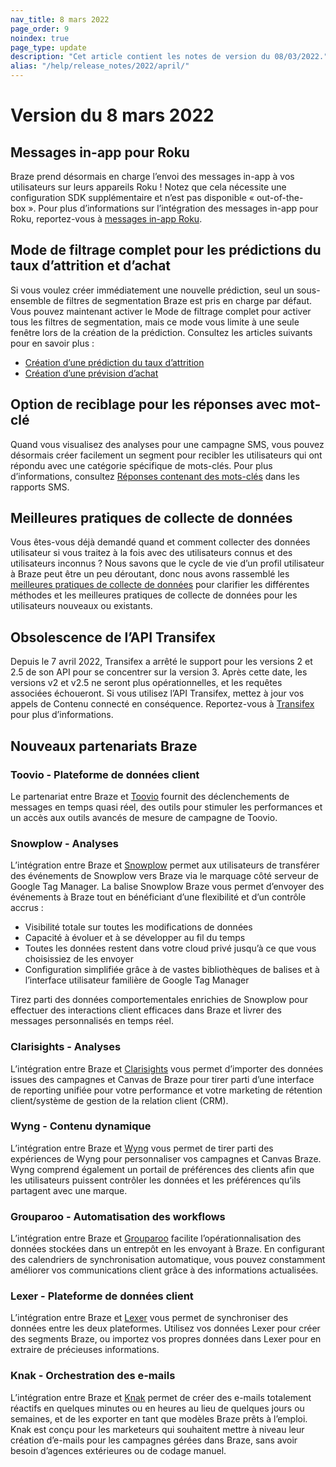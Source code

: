 ```yaml
---
nav_title: 8 mars 2022
page_order: 9
noindex: true
page_type: update
description: "Cet article contient les notes de version du 08/03/2022."
alias: "/help/release_notes/2022/april/"
---
```


# Version du 8 mars 2022

## Messages in-app pour Roku

Braze prend désormais en charge l’envoi des messages in-app à vos utilisateurs sur leurs appareils Roku ! Notez que cela nécessite une configuration SDK supplémentaire et n’est pas disponible « out-of-the-box ». Pour plus d’informations sur l’intégration des messages in-app pour Roku, reportez-vous à [messages in-app Roku]({{site.baseurl}}/developer_guide/platform_integration_guides/roku/in-app_messaging/overview/).

## Mode de filtrage complet pour les prédictions du taux d’attrition et d’achat

Si vous voulez créer immédiatement une nouvelle prédiction, seul un sous-ensemble de filtres de segmentation Braze est pris en charge par défaut. Vous pouvez maintenant activer le Mode de filtrage complet pour activer tous les filtres de segmentation, mais ce mode vous limite à une seule fenêtre lors de la création de la prédiction. Consultez les articles suivants pour en savoir plus :

- [Création d’une prédiction du taux d’attrition]({{site.baseurl}}/user_guide/predictive_suite/predictive_churn/creating_a_churn_prediction/#full-filter-mode)
- [Création d’une prévision d’achat]({{site.baseurl}}/user_guide/predictive_suite/predictive_purchases/creating_a_purchase_prediction/#full-filter-mode)

## Option de reciblage pour les réponses avec mot-clé

Quand vous visualisez des analyses pour une campagne SMS, vous pouvez désormais créer facilement un segment pour recibler les utilisateurs qui ont répondu avec une catégorie spécifique de mots-clés. Pour plus d’informations, consultez [Réponses contenant des mots-clés]({{site.baseurl}}/user_guide/message_building_by_channel/sms/sms_campaign_analytics/#keyword-responses) dans les rapports SMS.

## Meilleures pratiques de collecte de données

Vous êtes-vous déjà demandé quand et comment collecter des données utilisateur si vous traitez à la fois avec des utilisateurs connus et des utilisateurs inconnus ? Nous savons que le cycle de vie d’un profil utilisateur à Braze peut être un peu déroutant, donc nous avons rassemblé les [meilleures pratiques de collecte de données]({{site.baseurl}}/user_guide/data_and_analytics/user_data_collection/best_practices/) pour clarifier les différentes méthodes et les meilleures pratiques de collecte de données pour les utilisateurs nouveaux ou existants.

## Obsolescence de l’API Transifex

Depuis le 7 avril 2022, Transifex a arrêté le support pour les versions 2 et 2.5 de son API pour se concentrer sur la version 3. Après cette date, les versions v2 et v2.5 ne seront plus opérationnelles, et les requêtes associées échoueront. Si vous utilisez l’API Transifex, mettez à jour vos appels de Contenu connecté en conséquence. Reportez-vous à [Transifex]({{site.baseurl}}/partners/message_personalization/localization/transifex/) pour plus d’informations.

## Nouveaux partenariats Braze

### Toovio - Plateforme de données client

Le partenariat entre Braze et [Toovio]({{site.baseurl}}/partners/data_and_analytics/customer_data_platform/toovio/) fournit des déclenchements de messages en temps quasi réel, des outils pour stimuler les performances et un accès aux outils avancés de mesure de campagne de Toovio.

### Snowplow - Analyses

L’intégration entre Braze et [Snowplow]({{site.baseurl}}/partners/data_and_infrastructure_agility/analytics/snowplow/) permet aux utilisateurs de transférer des événements de Snowplow vers Braze via le marquage côté serveur de Google Tag Manager. La balise Snowplow Braze vous permet d’envoyer des événements à Braze tout en bénéficiant d’une flexibilité et d’un contrôle accrus :

- Visibilité totale sur toutes les modifications de données
- Capacité à évoluer et à se développer au fil du temps
- Toutes les données restent dans votre cloud privé jusqu’à ce que vous choisissiez de les envoyer
- Configuration simplifiée grâce à de vastes bibliothèques de balises et à l’interface utilisateur familière de Google Tag Manager

Tirez parti des données comportementales enrichies de Snowplow pour effectuer des interactions client efficaces dans Braze et livrer des messages personnalisés en temps réel.

### Clarisights - Analyses

L’intégration entre Braze et [Clarisights]({{site.baseurl}}/partners/data_and_infrastructure_agility/analytics/clarisights/) vous permet d’importer des données issues des campagnes et Canvas de Braze pour tirer parti d’une interface de reporting unifiée pour votre performance et votre marketing de rétention client/système de gestion de la relation client (CRM).

### Wyng - Contenu dynamique

L’intégration entre Braze et [Wyng]({{site.baseurl}}/partners/message_personalization/dynamic_content/wyng/) vous permet de tirer parti des expériences de Wyng pour personnaliser vos campagnes et Canvas Braze. Wyng comprend également un portail de préférences des clients afin que les utilisateurs puissent contrôler les données et les préférences qu’ils partagent avec une marque.

### Grouparoo - Automatisation des workflows

L’intégration entre Braze et [Grouparoo]({{site.baseurl}}/help/release_notes/deprecations/grouparoo) facilite l’opérationnalisation des données stockées dans un entrepôt en les envoyant à Braze. En configurant des calendriers de synchronisation automatique, vous pouvez constamment améliorer vos communications client grâce à des informations actualisées.

### Lexer - Plateforme de données client

L’intégration entre Braze et [Lexer]({{site.baseurl}}/partners/data_and_analytics/customer_data_platform/lexer/) vous permet de synchroniser des données entre les deux plateformes. Utilisez vos données Lexer pour créer des segments Braze, ou importez vos propres données dans Lexer pour en extraire de précieuses informations.

### Knak - Orchestration des e-mails

L’intégration entre Braze et [Knak]({{site.baseurl}}/partners/message_orchestration/channel_extensions/email_templates/knak/) permet de créer des e-mails totalement réactifs en quelques minutes ou en heures au lieu de quelques jours ou semaines, et de les exporter en tant que modèles Braze prêts à l’emploi. Knak est conçu pour les marketeurs qui souhaitent mettre à niveau leur création d’e-mails pour les campagnes gérées dans Braze, sans avoir besoin d’agences extérieures ou de codage manuel.